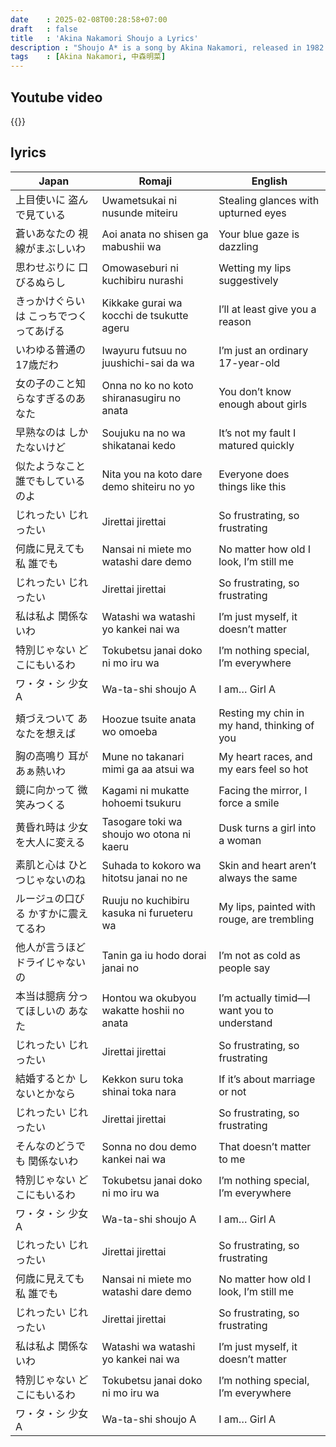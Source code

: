 ```yaml
---
date    : 2025-02-08T00:28:58+07:00
draft   : false
title   : 'Akina Nakamori Shoujo a Lyrics'
description : "Shoujo A* is a song by Akina Nakamori, released in 1982 as part of her early discography. With its edgy rock-infused city pop sound and bold lyrics, the song portrays the rebellious spirit of a teenage girl navigating love and desire. Akina's powerful vocals, combined with the energetic instrumentation, make this track stand out as one of her signature hits. The song’s daring theme and confident delivery helped solidify her image as a strong and independent artist in the J-pop scene of the 80s."
tags    : [Akina Nakamori, 中森明菜]
---
```

## Youtube video
{{<youtube pNNn0izjwDI>}}

## lyrics
|Japan|Romaji|English
|-|-|-
| 上目使いに 盗んで見ている | Uwametsukai ni nusunde miteiru | Stealing glances with upturned eyes
| 蒼いあなたの 視線がまぶしいわ | Aoi anata no shisen ga mabushii wa | Your blue gaze is dazzling
| 思わせぶりに 口びるぬらし | Omowaseburi ni kuchibiru nurashi | Wetting my lips suggestively
| きっかけぐらいは こっちでつくってあげる | Kikkake gurai wa kocchi de tsukutte ageru | I’ll at least give you a reason
| いわゆる普通の 17歳だわ | Iwayuru futsuu no juushichi-sai da wa | I’m just an ordinary 17-year-old
| 女の子のこと知らなすぎるのあなた | Onna no ko no koto shiranasugiru no anata | You don’t know enough about girls
| 早熟なのは しかたないけど | Soujuku na no wa shikatanai kedo | It’s not my fault I matured quickly
| 似たようなこと 誰でもしているのよ | Nita you na koto dare demo shiteiru no yo | Everyone does things like this
| じれったい じれったい | Jirettai jirettai | So frustrating, so frustrating
| 何歳に見えても 私 誰でも | Nansai ni miete mo watashi dare demo | No matter how old I look, I’m still me
| じれったい じれったい | Jirettai jirettai | So frustrating, so frustrating
| 私は私よ 関係ないわ | Watashi wa watashi yo kankei nai wa | I’m just myself, it doesn’t matter
| 特別じゃない どこにもいるわ | Tokubetsu janai doko ni mo iru wa | I’m nothing special, I’m everywhere
| ワ・タ・シ 少女A | Wa-ta-shi shoujo A | I am… Girl A
| 頬づえついて あなたを想えば | Hoozue tsuite anata wo omoeba | Resting my chin in my hand, thinking of you
| 胸の高鳴り 耳が あぁ熱いわ | Mune no takanari mimi ga aa atsui wa | My heart races, and my ears feel so hot
| 鏡に向かって 微笑みつくる | Kagami ni mukatte hohoemi tsukuru | Facing the mirror, I force a smile
| 黄昏れ時は 少女を大人に変える | Tasogare toki wa shoujo wo otona ni kaeru | Dusk turns a girl into a woman
| 素肌と心は ひとつじゃないのね | Suhada to kokoro wa hitotsu janai no ne | Skin and heart aren’t always the same
| ルージュの口びる かすかに震えてるわ | Ruuju no kuchibiru kasuka ni furueteru wa | My lips, painted with rouge, are trembling
| 他人が言うほどドライじゃないの | Tanin ga iu hodo dorai janai no | I’m not as cold as people say
| 本当は臆病 分ってほしいの あなた | Hontou wa okubyou wakatte hoshii no anata | I’m actually timid—I want you to understand
| じれったい じれったい | Jirettai jirettai | So frustrating, so frustrating
| 結婚するとか しないとかなら | Kekkon suru toka shinai toka nara | If it’s about marriage or not
| じれったい じれったい | Jirettai jirettai | So frustrating, so frustrating
| そんなのどうでも 関係ないわ | Sonna no dou demo kankei nai wa | That doesn’t matter to me
| 特別じゃない どこにもいるわ | Tokubetsu janai doko ni mo iru wa | I’m nothing special, I’m everywhere
| ワ・タ・シ 少女A | Wa-ta-shi shoujo A | I am… Girl A
| じれったい じれったい | Jirettai jirettai | So frustrating, so frustrating
| 何歳に見えても 私 誰でも | Nansai ni miete mo watashi dare demo | No matter how old I look, I’m still me
| じれったい じれったい | Jirettai jirettai | So frustrating, so frustrating
| 私は私よ 関係ないわ | Watashi wa watashi yo kankei nai wa | I’m just myself, it doesn’t matter
| 特別じゃない どこにもいるわ | Tokubetsu janai doko ni mo iru wa | I’m nothing special, I’m everywhere
| ワ・タ・シ 少女A | Wa-ta-shi shoujo A | I am… Girl A